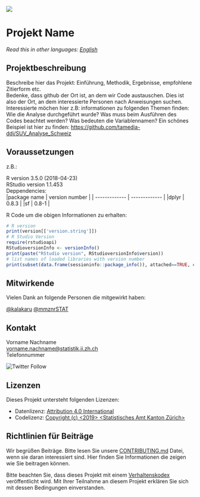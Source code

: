 ![](https://opendata.swiss/content/uploads/2016/02/kt_zh.png)

# Projekt Name

*Read this in other languages: [English](README_EN.md)*

## Projektbeschreibung

Beschreibe hier das Projekt: Einführung, Methodik, Ergebnisse, empfohlene Zitierform etc. <br>
Bedenke, dass github der Ort ist, an dem wir Code austauschen. Dies ist also der Ort, an dem interessierte Personen nach Anweisungen suchen. Interessierte möchen hier z.B: informationen zu folgenden Themen finden: Wie die Analyse durchgeführt wurde? Was muss beim Ausführen des Codes beachtet werden? Was bedeuten die Variablennamen? Ein schönes Beispiel ist hier zu finden: https://github.com/tamedia-ddj/SUV_Analyse_Schweiz

## Voraussetzungen

z.B.: 

R version 3.5.0 (2018-04-23) <br>
RStudio version 1.1.453 <br>
Deppendencies: <br>
|package name | version number |
| ------------- | ------------- | 
|dplyr     |    0.8.3 |
|sf     |    0.8-1 |


R Code um die obigen Informationen zu erhalten: 

```R 
# R version
print(version[['version.string']])
# R Studio Version
require(rstudioapi)
RStudioversionInfo <- versionInfo()
print(paste("RStudio version", RStudioversionInfo$version))
# list names of loaded libraries with version number
print(subset(data.frame(sessioninfo::package_info()), attached==TRUE, c(package, loadedversion)),  row.names = FALSE)
```

## Mitwirkende

Vielen Dank an folgende Personen die mitgewirkt haben: 

[@kalakaru](https://github.com/kalakaru)
[@mmznrSTAT](https://github.com/mmznrSTAT)

## Kontakt

Vorname Nachname  <br>
vorname.nachname@statistik.ji.zh.ch <br>
Telefonnummer <br>

![Twitter Follow](https://img.shields.io/twitter/follow/statistik_zh?style=social)

## Lizenzen

Dieses Projekt untersteht folgenden Lizenzen: <br>
- Datenlizenz: [Attribution 4.0 International](https://github.com/statistikZH/STAT_Schablone/blob/master/LICENSE_data)
- Codelizenz: [Copyright (c) <2019> <Statistisches Amt Kanton Zürich>](https://github.com/statistikZH/STAT_Schablone/blob/master/LICENSE_code)

## Richtlinien für Beiträge
Wir begrüßen Beiträge. Bitte lesen Sie unsere [CONTRIBUTING.md](https://github.com/statistikZH/STAT_Schablone/blob/master/CONTRIBUTING.md) Datei, wenn sie daran interessiert sind. Hier finden Sie Informationen die zeigen wie Sie beitragen können. 

Bitte beachten Sie, dass dieses Projekt mit einem [Verhaltenskodex](https://github.com/statistikZH/STAT_Schablone/blob/master/CodeOfConduct.md) veröffentlicht wird. Mit Ihrer Teilnahme an diesem Projekt erklären Sie sich mit dessen Bedingungen einverstanden.


